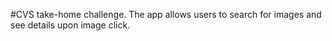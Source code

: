 #CVS take-home challenge. 
The app allows users to search for images and see details upon image click.